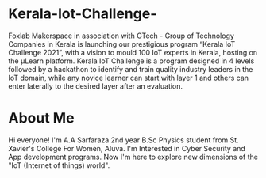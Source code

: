 # Kerala-Iot-Challenge-
Foxlab Makerspace in association with GTech - Group of Technology Companies in Kerala is launching our prestigious program “Kerala IoT Challenge 2021”, with a vision to mould 100 IoT experts in Kerala, hosting on the µLearn platform. Kerala IoT Challenge is a program designed in 4 levels followed by a hackathon to identify and train quality industry leaders in the IoT domain, while any novice learner can start with layer 1 and others can enter laterally to the desired layer after an evaluation.
# About Me
Hi everyone! I'm A.A Sarfaraza 2nd year B.Sc Physics student from St. Xavier's College For Women, Aluva. I'm Interested in Cyber Security and App development programs. Now I'm here to explore new dimensions of the "IoT (Internet of things) world".
 
